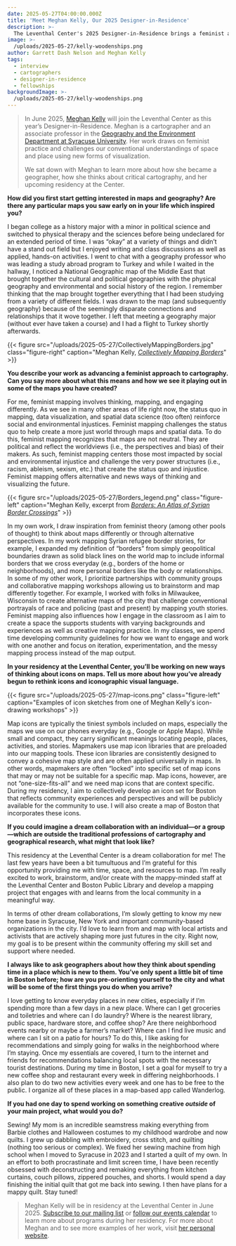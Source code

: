 ```yaml
---
date: 2025-05-27T04:00:00.000Z
title: 'Meet Meghan Kelly, Our 2025 Designer-in-Residence'
description: >-
  The Leventhal Center's 2025 Designer-in-Residence brings a feminist approach to her work, and will be pursuing work to build a community-driven map icon set
image: >-
  /uploads/2025-05-27/kelly-woodenships.png
author: Garrett Dash Nelson and Meghan Kelly
tags:
  - interview
  - cartographers
  - designer-in-residence
  - fellowships
backgroundImage: >-
  /uploads/2025-05-27/kelly-woodenships.png
---
```


> In June 2025, [Meghan Kelly](https://meghankelly-cartography.github.io) will join the Leventhal Center as this year’s Designer-in-Residence. Meghan is a cartographer and an associate professor in the [Geography and the Environment Department at Syracuse University](https://www.maxwell.syr.edu/directory/meghan-kelly). Her work draws on feminist practice and challenges our conventional understandings of space and place using new forms of visualization.
> 
> We sat down with Meghan to learn more about how she became a geographer, how she thinks about critical cartography, and her upcoming residency at the Center.

**How did you first start getting interested in maps and geography? Are there any particular maps you saw early on in your life which inspired you?**

I began college as a history major with a minor in political science and switched to physical therapy and the sciences before being undeclared for an extended period of time. I was “okay” at a variety of things and didn’t have a stand out field but I enjoyed writing and class discussions as well as applied, hands-on activities. I went to chat with a geography professor who was leading a study abroad program to Turkey and while I waited in the hallway, I noticed a National Geographic map of the Middle East that brought together the cultural and political geographies with the physical geography and environmental and social history of the region. I remember thinking that the map brought together everything that I had been studying from a variety of different fields. I was drawn to the map (and subsequently geography) because of the seemingly disparate connections and relationships that it wove together. I left that meeting a geography major (without ever have taken a course) and I had a flight to Turkey shortly afterwards.

{{< figure src="/uploads/2025-05-27/CollectivelyMappingBorders.jpg" class="figure-right" caption="Meghan Kelly, _[Collectively Mapping Borders](https://meghankelly-cartography.github.io/CollectivelyMappingBorders.html)_" >}}

**You describe your work as advancing a feminist approach to cartography. Can you say more about what this means and how we see it playing out in some of the maps you have created?**

For me, feminist mapping involves thinking, mapping, and engaging differently. As we see in many other areas of life right now, the status quo in mapping, data visualization, and spatial data science (too often) reinforce social and environmental injustices. Feminist mapping challenges the status quo to help create a more just world through maps and spatial data. To do this, feminist mapping recognizes that maps are not neutral. They are political and reflect the worldviews (i.e., the perspectives and bias) of their makers. As such, feminist mapping centers those most impacted by social and environmental injustice and challenge the very power structures (i.e., racism, ableism, sexism, etc.) that create the status quo and injustice. Feminist mapping offers alternative and news ways of thinking and visualizing the future.

{{< figure src="/uploads/2025-05-27/Borders_legend.png" class="figure-left" caption="Meghan Kelly, excerpt from _[Borders: An Atlas of Syrian Border Crossings](https://meghankelly-cartography.github.io/MappingBorders.html)_" >}}

In my own work, I draw inspiration from feminist theory (among other pools of thought) to think about maps differently or through alternative perspectives. In my work mapping Syrian refugee border stories, for example, I expanded my definition of “borders” from simply geopolitical boundaries drawn as solid black lines on the world map to include informal borders that we cross everyday (e.g., borders of the home or neighborhoods), and more personal borders like the body or relationships. In some of my other work, I prioritize partnerships with community groups and collaborative mapping workshops allowing us to brainstorm and map differently together. For example, I worked with folks in Milwaukee, Wisconsin to create alternative maps of the city that challenge conventional portrayals of race and policing (past and present) by mapping youth stories. Feminist mapping also influences how I engage in the classroom as I aim to create a space the supports students with varying backgrounds and experiences as well as creative mapping practice. In my classes, we spend time developing community guidelines for how we want to engage and work with one another and focus on iteration, experimentation, and the messy mapping process instead of the map output.

**In your residency at the Leventhal Center, you’ll be working on new ways of thinking about icons on maps. Tell us more about how you’ve already begun to rethink icons and iconographic visual language.**

{{< figure src="/uploads/2025-05-27/map-icons.png" class="figure-left" caption="Examples of icon sketches from one of Meghan Kelly's icon-drawing workshops" >}}

Map icons are typically the tiniest symbols included on maps, especially the maps we use on our phones everyday (e.g., Google or Apple Maps). While small and compact, they carry significant meanings locating people, places, activities, and stories. Mapmakers use map icon libraries that are preloaded into our mapping tools. These icon libraries are consistently designed to convey a cohesive map style and are often applied universally in maps. In other words, mapmakers are often “locked” into specific set of map icons that may or may not be suitable for a specific map. Map icons, however, are not “one-size-fits-all” and we need map icons that are context specific. During my residency, I aim to collectively develop an icon set for Boston that reflects community experiences and perspectives and will be publicly available for the community to use. I will also create a map of Boston that incorporates these icons. 


**If you could imagine a dream collaboration with an individual—or a group—which are outside the traditional professions of cartography and geographical research, what might that look like?**

This residency at the Leventhal Center is a dream collaboration for me! The last few years have been a bit tumultuous and I’m grateful for this opportunity providing me with time, space, and resources to map. I’m really excited to work, brainstorm, and/or create with the mappy-minded staff at the Leventhal Center and Boston Public Library and develop a mapping project that engages with and learns from the local community in a meaningful way. 

In terms of other dream collaborations, I’m slowly getting to know my new home base in Syracuse, New York and important community-based organizations in the city. I’d love to learn from and map with local artists and activists that are actively shaping more just futures in the city. Right now, my goal is to be present within the community offering my skill set and support where needed. 

**I always like to ask geographers about how they think about spending time in a place which is new to them. You’ve only spent a little bit of time in Boston before; how are you pre-orienting yourself to the city and what will be some of the first things you do when you arrive?**

I love getting to know everyday places in new cities, especially if I’m spending more than a few days in a new place. Where can I get groceries and toiletries and where can I do laundry? Where is the nearest library, public space, hardware store, and coffee shop? Are there neighborhood events nearby or maybe a farmer’s market? Where can I find live music and where can I sit on a patio for hours? To do this, I like asking for recommendations and simply going for walks in the neighborhood where I’m staying. Once my essentials are covered, I turn to the internet and friends for recommendations balancing local spots with the necessary tourist destinations. During my time in Boston, I set a goal for myself to try a new coffee shop and restaurant every week in differing neighborhoods. I also plan to do two new activities every week and one has to be free to the public. I organize all of these places in a map-based app called Wanderlog.

**If you had one day to spend working on something creative *outside* of your main project, what would you do?**

Sewing! My mom is an incredible seamstress making everything from Barbie clothes and Halloween costumes to my childhood wardrobe and now quilts. I grew up dabbling with embroidery, cross stitch, and quilting (nothing too serious or complex). We fixed her sewing machine from high school when I moved to Syracuse in 2023 and I started a quilt of my own. In an effort to both procrastinate and limit screen time, I have been recently obsessed with deconstructing and remaking everything from kitchen curtains, couch pillows, zippered pouches, and shorts. I would spend a day finishing the initial quilt that got me back into sewing. I then have plans for a mappy quilt. Stay tuned!

> Meghan Kelly will be in residency at the Leventhal Center in June 2025. [Subscribe to our mailing list](/subscribe) or [follow our events calendar](/event) to learn more about programs during her residency. For more about Meghan and to see more examples of her work, visit [her personal website](https://meghankelly-cartography.github.io/).
